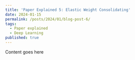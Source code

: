 ```yaml
---
title: 'Paper Explained 5: Elastic Weight Consolidating'
date: 2024-01-15
permalink: /posts/2024/01/blog-post-6/
tags:
  - Paper explained
  - Deep Learning
published: true
---
```


Content goes here
